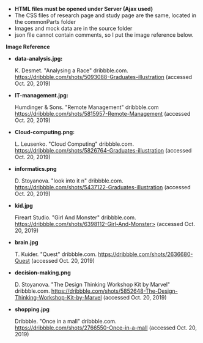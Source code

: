 - **HTML files must be opened under Server (Ajax used)**
- The CSS files of research page and study page are the same, located in the commonParts folder
- Images and mock data are in the source folder
- json file cannot contain comments, so I put the image reference below.



**Image Reference**

- **data-analysis.jpg:** 

  K. Desmet. "Analysing a Race" dribbble.com. https://dribbble.com/shots/5093088-Graduates-illustration (accessed Oct. 20, 2019)

- **IT-management.jpg:**

  Humdinger & Sons. "Remote Management" dribbble.com <https://dribbble.com/shots/5815957-Remote-Management> (accessed Oct. 20, 2019)

- **Cloud-computing.png:**

  L. Leusenko. "Cloud Computing" dribbble.com. https://dribbble.com/shots/5826764-Graduates-illustration (accessed Oct. 20, 2019)

- **informatics.png**

  D. Stoyanova. "look into it n" dribbble.com. https://dribbble.com/shots/5437122-Graduates-illustration (accessed Oct. 20, 2019)

- **kid.jpg**

  Fireart Studio. "Girl And Monster" dribbble.com. https://dribbble.com/shots/6398112-Girl-And-Monster> (accessed Oct. 20, 2019)

- **brain.jpg**

  T. Kuider. "Quest" dribbble.com. https://dribbble.com/shots/2636680-Quest (accessed Oct. 20, 2019)

- **decision-making.png**

  D. Stoyanova. "The Design Thinking Workshop Kit by Marvel" dribbble.com. <https://dribbble.com/shots/5852648-The-Design-Thinking-Workshop-Kit-by-Marvel> (accessed Oct. 20, 2019)

- **shopping.jpg**

  Dribbble. "Once in a mall" dribbble.com. https://dribbble.com/shots/2766550-Once-in-a-mall (accessed Oct. 20, 2019)

